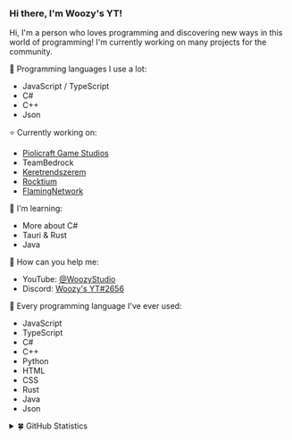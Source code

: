 ### Hi there, I'm Woozy's YT!

Hi, I'm a person who loves programming and discovering new ways in this world of programming! I'm currently working on many projects for the community.

🎥 Programming languages I use a lot:
- JavaScript / TypeScript
- C#
- C++
- Json

⭐ Currently working on:
- [Piolicraft Game Studios](https://github.com/PiolicraftGameStudios)
- TeamBedrock
- [Keretrendszerem](https://github.com/Keretrendszerem)
- [Rocktium](https://github.com/rocktiumbot)
- [FlamingNetwork](https://github.com/FlamingNW)

🧭 I'm learning:
- More about C#
- Tauri & Rust
- Java

🌱 How can you help me: 
- YouTube: [@WoozyStudio](https://www.youtube.com/@WoozyStudio)
- Discord: [Woozy's YT#2656](https://discord.com/users/869583777884667964)

🍄 Every programming language I've ever used:
- JavaScript
- TypeScript
- C#
- C++
- Python
- HTML
- CSS
- Rust
- Java
- Json

<details>
  <summary>🍀 GitHub Statistics</summary> 
  <img src="https://github-readme-stats.vercel.app/api/top-langs/?username=woozystudio&layout=compact&theme=gotham&langs_count=10&hide_border=true" />
  <img src="https://github-readme-stats.vercel.app/api?username=woozystudio&count_private=true&show_icons=true&theme=gotham&hide_border=true" />
  <img src="https://github-readme-streak-stats.herokuapp.com/?user=woozystudio&theme=gotham&hide_border=true" />
</details>
